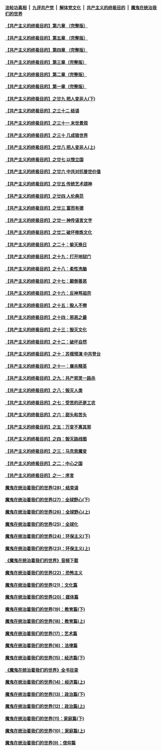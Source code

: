 ####  [法轮功真相](../../../../basic/blob/master/README.md?t=06211931) &nbsp;|&nbsp; [九评共产党](../../../../9ping.md/blob/master/README.md?t=06211931) &nbsp;|&nbsp; [解体党文化](../../../../jtdwh.md/blob/master/README.md?t=06211931)  &nbsp;|&nbsp; [共产主义的终极目的](../../../../gczydzjmd.md/blob/master/README.md?t=06211931) &nbsp;|&nbsp; [魔鬼在统治我们的世界](../../../../mgztzwmdsj.md/blob/master/README.md?t=06211931) 

#### [【共产主义的终极目的】第六章 （完整版）](../pages/nsc422/n11428913.md?t=06211931) 

#### [【共产主义的终极目的】第五章 （完整版）](../pages/nsc422/n11428912.md?t=06211931) 

#### [【共产主义的终极目的】第四章 （完整版）](../pages/nsc422/n11428907.md?t=06211931) 

#### [【共产主义的终极目的】第三章（完整版）](../pages/nsc422/n11428848.md?t=06211931) 

#### [【共产主义的终极目的】第二章（完整版）](../pages/nsc422/n11428831.md?t=06211931) 

#### [【共产主义的终极目的】第一章（完整版）](../pages/nsc422/n11417651.md?t=06211931) 

#### [【共产主义的终极目的】之廿九 把人变非人(下)](../pages/nsc422/n11344140.md?t=06211931) 

#### [【共产主义的终极目的】之三十二 结语](../pages/nsc422/n11360535.md?t=06211931) 

#### [【共产主义的终极目的】之三十一 末世景观](../pages/nsc422/n11351129.md?t=06211931) 

#### [【共产主义的终极目的】之三十 几成狼世界](../pages/nsc422/n11348280.md?t=06211931) 

#### [【共产主义的终极目的】之廿八 把人变非人(上)](../pages/nsc422/n11340492.md?t=06211931) 

#### [【共产主义的终极目的】之廿七 以恨立国](../pages/nsc422/n11336944.md?t=06211931) 

#### [【共产主义的终极目的】之廿六 中共对抗普世价值](../pages/nsc422/n11324785.md?t=06211931) 

#### [【共产主义的终极目的】之廿五 传统艺术颂神](../pages/nsc422/n11296396.md?t=06211931) 

#### [【共产主义的终极目的】之廿四 人伦典范](../pages/nsc422/n11296397.md?t=06211931) 

#### [【共产主义的终极目的】之廿三 富而有德](../pages/nsc422/n11283598.md?t=06211931) 

#### [【共产主义的终极目的】之廿一 神传语言文字](../pages/nsc422/n11263265.md?t=06211931) 

#### [【共产主义的终极目的】之廿二 破坏修炼文化](../pages/nsc422/n11245728.md?t=06211931) 

#### [【共产主义的终极目的】之二十：偷天换日](../pages/nsc422/n11238846.md?t=06211931) 

#### [【共产主义的终极目的】之十九：打开地狱门](../pages/nsc422/n11206376.md?t=06211931) 

#### [【共产主义的终极目的】之十八：柔性洗脑](../pages/nsc422/n11199994.md?t=06211931) 

#### [【共产主义的终极目的】之十七：颠倒善恶](../pages/nsc422/n11179782.md?t=06211931) 

#### [【共产主义的终极目的】之十六：反神骂祖宗](../pages/nsc422/n11166798.md?t=06211931) 

#### [【共产主义的终极目的】之十五：毁人不倦](../pages/nsc422/n11166792.md?t=06211931) 

#### [【共产主义的终极目的】之十四：邪恶之最](../pages/nsc422/n11150249.md?t=06211931) 

#### [【共产主义的终极目的】之十三：毁灭文化](../pages/nsc422/n11135227.md?t=06211931) 

#### [【共产主义的终极目的】之十二：破坏自然](../pages/nsc422/n11135214.md?t=06211931) 

#### [【共产主义的终极目的】之十：苏俄预演 中共登台](../pages/nsc422/n11118424.md?t=06211931) 

#### [【共产主义的终极目的】之十一：屠杀精英](../pages/nsc422/n11118442.md?t=06211931) 

#### [【共产主义的终极目的】之九：共产邪灵一路杀](../pages/nsc422/n11114139.md?t=06211931) 

#### [【共产主义的终极目的】之八：毁灭人类](../pages/nsc422/n11108503.md?t=06211931) 

#### [【共产主义的终极目的】之七：受苦的还是工农](../pages/nsc422/n11101809.md?t=06211931) 

#### [【共产主义的终极目的】之六：甜头和苦头](../pages/nsc422/n11096971.md?t=06211931) 

#### [【共产主义的终极目的】之五：万变不离其邪](../pages/nsc422/n11091285.md?t=06211931) 

#### [【共产主义的终极目的】之四：毁灭路线图](../pages/nsc422/n11086284.md?t=06211931) 

#### [【共产主义的终极目的】之三：马克思魔变](../pages/nsc422/n11061941.md?t=06211931) 

#### [【共产主义的终极目的】之二：中心之国](../pages/nsc422/n11047728.md?t=06211931) 

#### [【共产主义的终极目的】之一：序言](../pages/nsc422/n11086077.md?t=06211931) 

#### [魔鬼在统治着我们的世界(28)：结束语](../pages/nsc422/n10936246.md?t=06211931) 

#### [魔鬼在统治着我们的世界(27)：全球野心(下)](../pages/nsc422/n10928319.md?t=06211931) 

#### [魔鬼在统治着我们的世界(26)：全球野心(上)](../pages/nsc422/n10900318.md?t=06211931) 

#### [魔鬼在统治着我们的世界(25)：全球化](../pages/nsc422/n10788205.md?t=06211931) 

#### [魔鬼在统治着我们的世界(24)：环保主义(下)](../pages/nsc422/n10695307.md?t=06211931) 

#### [魔鬼在统治着我们的世界(23)：环保主义(上)](../pages/nsc422/n10688613.md?t=06211931) 

#### [《魔鬼在统治着我们的世界》音频下载](../pages/nsc422/n10635553.md?t=06211931) 

#### [魔鬼在统治着我们的世界(22)：恐怖主义](../pages/nsc422/n10614727.md?t=06211931) 

#### [魔鬼在统治着我们的世界(21)：文化篇](../pages/nsc422/n10597706.md?t=06211931) 

#### [魔鬼在统治着我们的世界(20)：媒体篇](../pages/nsc422/n10586579.md?t=06211931) 

#### [魔鬼在统治着我们的世界(19)：教育篇(下)](../pages/nsc422/n10564808.md?t=06211931) 

#### [魔鬼在统治着我们的世界(18)：教育篇(上)](../pages/nsc422/n10526970.md?t=06211931) 

#### [魔鬼在统治着我们的世界(17)：艺术篇](../pages/nsc422/n10499093.md?t=06211931) 

#### [魔鬼在统治着我们的世界(16)：法律篇](../pages/nsc422/n10485969.md?t=06211931) 

#### [魔鬼在统治着我们的世界(15)：经济篇(下)](../pages/nsc422/n10469975.md?t=06211931) 

#### [《魔鬼在统治着我们的世界》全书目录](../pages/nsc422/n10464261.md?t=06211931) 

#### [魔鬼在统治着我们的世界(14)：经济篇(上)](../pages/nsc422/n10457370.md?t=06211931) 

#### [魔鬼在统治着我们的世界(13)：政治篇(下)](../pages/nsc422/n10448270.md?t=06211931) 

#### [魔鬼在统治着我们的世界(12)：政治篇(上)](../pages/nsc422/n10444576.md?t=06211931) 

#### [魔鬼在统治着我们的世界(11)：家庭篇(下)](../pages/nsc422/n10440961.md?t=06211931) 

#### [魔鬼在统治着我们的世界(10)：家庭篇(上)](../pages/nsc422/n10435448.md?t=06211931) 

#### [魔鬼在统治着我们的世界(9)：信仰篇](../pages/nsc422/n10432159.md?t=06211931) 

